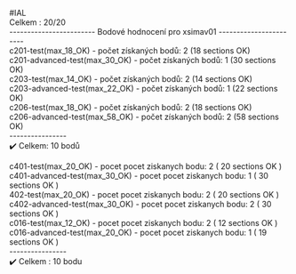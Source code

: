 #IAL <br/>
Celkem : 20/20<br/>
------------------------ Bodové hodnocení pro xsimav01 -----------------------<br/>
c201-test(max_18_OK) - počet získaných bodů: 2 (18 sections OK)<br/>
c201-advanced-test(max_30_OK) - počet získaných bodů: 1 (30 sections OK)<br/>
c203-test(max_14_OK) - počet získaných bodů: 2 (14 sections OK)<br/>
c203-advanced-test(max_22_OK) - počet získaných bodů: 1 (22 sections OK)<br/>
c206-test(max_18_OK) - počet získaných bodů: 2 (18 sections OK)<br/>
c206-advanced-test(max_58_OK) - počet získaných bodů: 2 (58 sections OK)<br/>
----------------<br/>
:heavy_check_mark: Celkem: 10 bodů<br/>

c401-test(max_20_OK) - pocet pocet ziskanych bodu: 2 ( 20 sections OK )<br/>
c401-advanced-test(max_30_OK) - pocet pocet ziskanych bodu: 1 ( 30 sections OK )<br/>
402-test(max_20_OK) - pocet pocet ziskanych bodu: 2 ( 20 sections OK )<br/>
c402-advanced-test(max_30_OK) - pocet pocet ziskanych bodu: 2 ( 30 sections OK )<br/>
c016-test(max_12_OK) - pocet pocet ziskanych bodu: 2 ( 12 sections OK )<br/>
c016-advanced-test(max_20_OK) - pocet pocet ziskanych bodu: 1 ( 19 sections OK )<br/>
----------------<br/>
:heavy_check_mark: Celkem : 10 bodu<br/>



